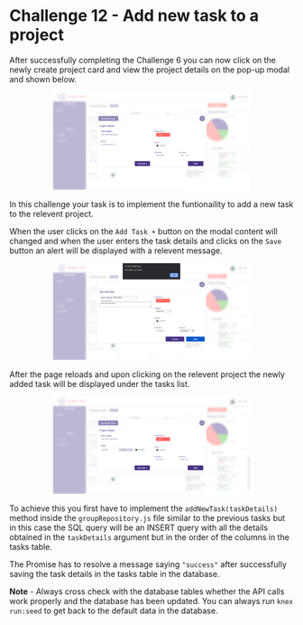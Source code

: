 # Challenge 12 - Add new task to a project

After successfully completing the Challenge 6 you can now click on the newly create project card and view the project details on the pop-up modal and shown below.

<p align="center">
  <img src="./images/8a.png" width="350px">
</p>

In this challenge your task is to implement the funtionaility to add a new task to the relevent project.

When the user clicks on the `Add Task +` button on the modal content will changed and when the user enters the task details and clicks on the `Save` button an alert will be displayed with a relevent message.

<p align="center">
  <img src="./images/8b.png" width="350px">
</p>

After the page reloads and upon clicking on the relevent project the newly added task will be displayed under the tasks list.

<p align="center">
  <img src="./images/8c.png" width="350px">
</p>

To achieve this you first have to implement the `addNewTask(taskDetails)` method inside the `groupRepository.js` file similar to the previous tasks but in this case the SQL query will be an INSERT query with all the details obtained in the `taskDetails` argument but in the order of the columns in the tasks table.

The Promise has to resolve a message saying `"success"` after successfully saving the task details in the tasks table in the database.

**Note** - Always cross check with the database tables whether the API calls work properly and the database has been updated. You can always run `knex run:seed` to get back to the default data in the database.